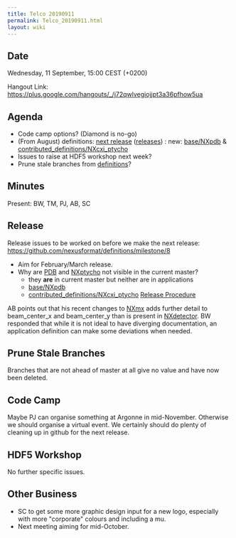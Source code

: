 ```yaml
---
title: Telco 20190911
permalink: Telco_20190911.html
layout: wiki
---
```


Date
----

Wednesday, 11 September, 15:00 CEST (+0200)

<!-- end of autogeneration -->

Hangout Link:
<https://plus.google.com/hangouts/_/j72qwlvegiojjpt3a36pfhow5ua>

Agenda
------
   * Code camp options? (Diamond is no-go)
   * (From August) definitions: [next release](https://github.com/nexusformat/definitions/milestone/8) ([releases](https://github.com/nexusformat/definitions/releases)) : new: [base/NXpdb](https://github.com/nexusformat/definitions/blob/master/base_classes/NXpdb.nxdl.xml) & [contributed_definitions/NXcxi_ptycho](https://github.com/nexusformat/definitions/blob/master/contributed_definitions/NXcxi_ptycho.nxdl.xml)
   * Issues to raise at HDF5 workshop next week?
   * Prune stale branches from [definitions](https://github.com/nexusformat/definitions/branches/stale)?

Minutes
------

Present: BW, TM, PJ, AB, SC


Release
-------
Release issues to be worked on before we make the next release:
https://github.com/nexusformat/definitions/milestone/8
   * Aim for February/March release.
   * Why are [PDB](https://github.com/nexusformat/definitions/pull/614/files) and [NXptycho](https://github.com/nexusformat/definitions/pull/628/files) not visible in the current master?
     - they **are** in current master but neither are in applications
     - [base/NXpdb](https://github.com/nexusformat/definitions/blob/master/base_classes/NXpdb.nxdl.xml)
     - [contributed_definitions/NXcxi_ptycho](https://github.com/nexusformat/definitions/blob/master/contributed_definitions/NXcxi_ptycho.nxdl.xml)
[Release Procedure](https://github.com/nexusformat/definitions/wiki/Release-Procedure)

AB points out that his recent changes to [NXmx](https://github.com/nexusformat/definitions/commit/6e837341abbe3f61a68b65f6d441f9f77c4228de) adds further detail to beam_center_x and beam_center_y than is present in [NXdetector](https://manual.nexusformat.org/classes/base_classes/NXdetector.html). BW responded that while it is not ideal to have diverging documentation, an application definition can make some deviations when needed.
   
Prune Stale Branches
------
Branches that are not ahead of master at all give no value and have now been deleted.

Code Camp
------
Maybe PJ can organise something at Argonne in mid-November. Otherwise we should organise a virtual event. We certainly should do plenty of cleaning up in github for the next release.

HDF5 Workshop
---------
No further specific issues.

Other Business
--------
   * SC to get some more graphic design input for a new logo, especially with more "corporate" colours and including a mu.
   * Next meeting aiming for mid-October.
   



